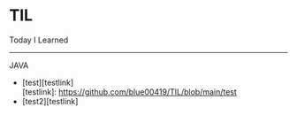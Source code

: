 # TIL
Today I Learned
***
JAVA   
* [test][testlink]   
[testlink]: https://github.com/blue00419/TIL/blob/main/test   
* [test2][testlink]   
